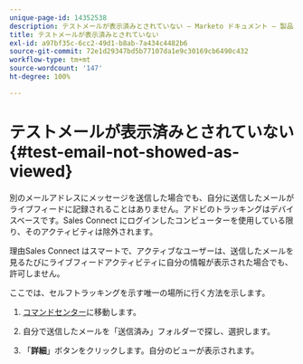 ```yaml
---
unique-page-id: 14352538
description: テストメールが表示済みとされていない — Marketo ドキュメント — 製品ドキュメント
title: テストメールが表示済みとされていない
exl-id: a97bf35c-6cc2-49d1-b8ab-7a434c4482b6
source-git-commit: 72e1d29347bd5b77107da1e9c30169cb6490c432
workflow-type: tm+mt
source-wordcount: '147'
ht-degree: 100%

---
```


# テストメールが表示済みとされていない {#test-email-not-showed-as-viewed}

別のメールアドレスにメッセージを送信した場合でも、自分に送信したメールがライブフィードに記録されることはありません。アドビのトラッキングはデバイスベースです。Sales Connect にログインしたコンピューターを使用している限り、そのアクティビティは除外されます。

理由Sales Connect はスマートで、アクティブなユーザーは、送信したメールを見るたびにライブフィードアクティビティに自分の情報が表示された場合でも、許可しません。

ここでは、セルフトラッキングを示す唯一の場所に行く方法を示します。

1. [コマンドセンター](https://toutapp.com/)に移動します。

1. 自分で送信したメールを「送信済み」フォルダーで探し、選択します。

1. 「**詳細**」ボタンをクリックします。自分のビューが表示されます。
